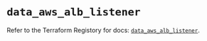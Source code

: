 # `data_aws_alb_listener`

Refer to the Terraform Registory for docs: [`data_aws_alb_listener`](https://registry.terraform.io/providers/hashicorp/aws/4.63.0/docs/data-sources/alb_listener).
